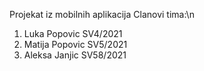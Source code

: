 Projekat iz mobilnih aplikacija
Clanovi tima:\n
1. Luka Popovic SV4/2021
2. Matija Popovic SV5/2021
3. Aleksa Janjic SV58/2021
